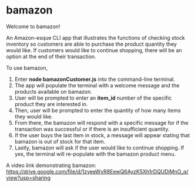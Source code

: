 # bamazon

Welcome to bamazon!

An Amazon-esque CLI app that illustrates the functions of checking stock inventory so customers are able to purchase the product quantity they would like. If customers would like to continue shopping, there will be an option at the end of their transaction. 

To use bamazon, 

1. Enter **node bamazonCustomer.js** into the command-line terminal.
2. The app will populate the terminal with a welcome message and the products available on bamazon.
3. User will be prompted to enter an **item_id** number of the specific product they are interested in.
4. Then, user will be prompted to enter the quantity of how many items they would like.
5. From there, the bamazon will respond with a specific message for if the transaction was successful or if there is an insufficient quantity.
6. If the user buys the last item in stock, a message will appear stating that bamazon is out of stock for that item.
7. Lastly, bamazon will ask if the user would like to continue shopping. If yes, the terminal will re-populate with the bamazon product menu.

A video link demonstrating bamazon: https://drive.google.com/file/d/1zyeeWvR8EewQ6AyzK5Xh1rDQUDiMnO_q/view?usp=sharing
